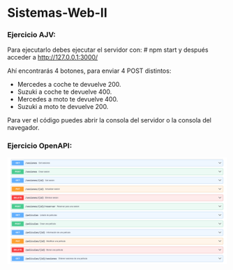 # Sistemas-Web-II

### Ejercicio AJV:

Para ejecutarlo debes ejecutar el servidor con: # npm start y después acceder a http://127.0.0.1:3000/

Ahí encontrarás 4 botones, para enviar 4 POST distintos:

* Mercedes a coche te devuelve 200.
* Suzuki a coche te devuelve 400.
* Mercedes a moto te devuelve 400.
* Suzuki a moto te devuelve 200.

Para ver el código puedes abrir la consola del servidor o la consola del navegador.

### Ejercicio OpenAPI:

![](https://github.com/carlosMoragon/Sistemas-Web-II/blob/main/ejercicio_OpenAPI/ejercicio_cine.png)
